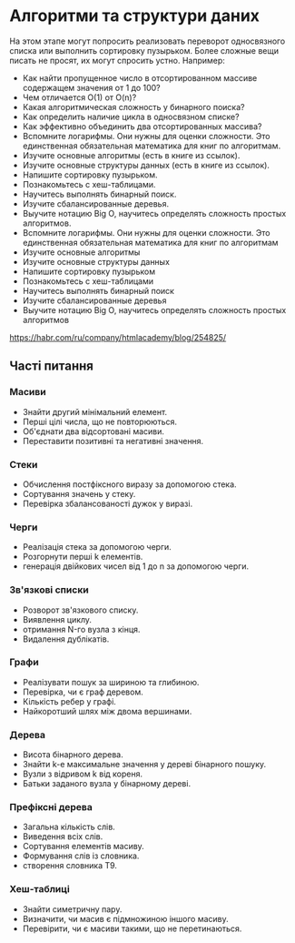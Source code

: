 # Алгоритми та структури даних

На этом этапе могут попросить реализовать переворот односвязного списка или выполнить сортировку пузырьком. Более сложные вещи писать не просят, их могут спросить устно. Например:

- Как найти пропущенное число в отсортированном массиве содержащем значения от 1 до 100?
- Чем отличается O(1) от O(n)?
- Какая алгоритмическая сложность у бинарного поиска?
- Как определить наличие цикла в односвязном списке?
- Как эффективно объединить два отсортированных массива?
- Вспомните логарифмы. Они нужны для оценки сложности. Это единственная обязательная математика для книг по алгоритмам.
- Изучите основные алгоритмы (есть в книге из ссылок).
- Изучите основные структуры данных (есть в книге из ссылок).
- Напишите сортировку пузырьком.
- Познакомьтесь с хеш-таблицами.
- Научитесь выполнять бинарный поиск.
- Изучите сбалансированные деревья.
- Выучите нотацию Big O, научитесь определять сложность простых алгоритмов.
- Вспомните логарифмы. Они нужны для оценки сложности. Это единственная обязательная математика для книг по алгоритмам
- Изучите основные алгоритмы
- Изучите основные структуры данных
- Напишите сортировку пузырьком
- Познакомьтесь с хеш-таблицами
- Научитесь выполнять бинарный поиск
- Изучите сбалансированные деревья
- Выучите нотацию Big O, научитесь определять сложность простых алгоритмов

https://habr.com/ru/company/htmlacademy/blog/254825/

## Часті питання

### Масиви

- Знайти другий мінімальний елемент.
- Перші цілі числа, що не повторюються.
- Об'єднати два відсортовані масиви.
- Переставити позитивні та негативні значення.

### Стеки

- Обчислення постфіксного виразу за допомогою стека.
- Сортування значень у стеку.
- Перевірка збалансованості дужок у виразі.

### Черги

- Реалізація стека за допомогою черги.
- Розгорнути перші k елементів.
- генерація двійкових чисел від 1 до n за допомогою черги.

### Зв'язкові списки

- Розворот зв'язкового списку.
- Виявлення циклу.
- отримання N-го вузла з кінця.
- Видалення дублікатів.

### Графи

- Реалізувати пошук за шириною та глибиною.
- Перевірка, чи є граф деревом.
- Кількість ребер у графі.
- Найкоротший шлях між двома вершинами.

### Дерева

- Висота бінарного дерева.
- Знайти k-е максимальне значення у дереві бінарного пошуку.
- Вузли з відривом k від кореня.
- Батьки заданого вузла у бінарному дереві.

### Префіксні дерева

- Загальна кількість слів.
- Виведення всіх слів.
- Сортування елементів масиву.
- Формування слів із словника.
- створення словника T9.

### Хеш-таблиці

- Знайти симетричну пару.
- Визначити, чи масив є підмножиною іншого масиву.
- Перевірити, чи є масиви такими, що не перетинаються.
